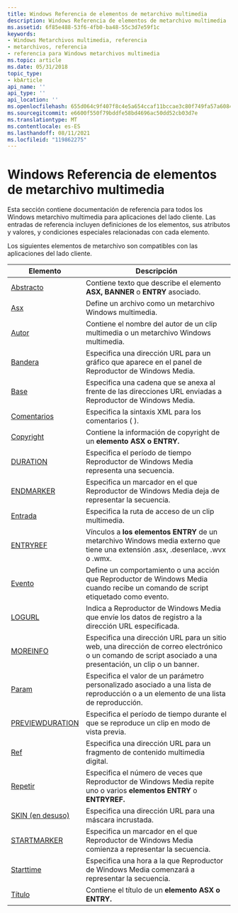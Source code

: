 ```yaml
---
title: Windows Referencia de elementos de metarchivo multimedia
description: Windows Referencia de elementos de metarchivo multimedia
ms.assetid: 6f85e488-53f6-4fb0-ba48-55c3d7e59f1c
keywords:
- Windows Metarchivos multimedia, referencia
- metarchivos, referencia
- referencia para Windows metarchivos multimedia
ms.topic: article
ms.date: 05/31/2018
topic_type:
- kbArticle
api_name: ''
api_type: ''
api_location: ''
ms.openlocfilehash: 655d064c9f407f8c4e5a654ccaf11bccae3c80f749fa57a60842cbb8321d5f92
ms.sourcegitcommit: e6600f550f79bddfe58bd4696ac50dd52cb03d7e
ms.translationtype: MT
ms.contentlocale: es-ES
ms.lasthandoff: 08/11/2021
ms.locfileid: "119862275"
---
```

# <a name="windows-media-metafile-elements-reference"></a>Windows Referencia de elementos de metarchivo multimedia

Esta sección contiene documentación de referencia para todos los Windows metarchivo multimedia para aplicaciones del lado cliente. Las entradas de referencia incluyen definiciones de los elementos, sus atributos y valores, y condiciones especiales relacionadas con cada elemento.

Los siguientes elementos de metarchivo son compatibles con las aplicaciones del lado cliente.



| Elemento                                           | Descripción                                                                                                            |
|---------------------------------------------------|------------------------------------------------------------------------------------------------------------------------|
| [Abstracto](abstract-element.md)                  | Contiene texto que describe el elemento **ASX,** **BANNER** o **ENTRY** asociado.                                 |
| [Asx](asx-element.md)                            | Define un archivo como un metarchivo Windows multimedia.                                                                            |
| [Autor](author-element.md)                      | Contiene el nombre del autor de un clip multimedia o un metarchivo Windows multimedia.                                           |
| [Bandera](banner-element.md)                      | Especifica una dirección URL para un gráfico que aparece en el panel de Reproductor de Windows Media.                               |
| [Base](base-element.md)                          | Especifica una cadena que se anexa al frente de las direcciones URL enviadas a Reproductor de Windows Media.                                 |
| [Comentarios](comments.md)                          | Especifica la sintaxis XML para los comentarios ( <!--...--> ).                                                            |
| [Copyright](copyright-element.md)                | Contiene la información de copyright de un **elemento ASX** **o ENTRY.**                                                |
| [DURATION](duration-element.md)                  | Especifica el período de tiempo Reproductor de Windows Media representa una secuencia.                                                    |
| [ENDMARKER](endmarker-element.md)                | Especifica un marcador en el que Reproductor de Windows Media deja de representar la secuencia.                                           |
| [Entrada](entry-element.md)                        | Especifica la ruta de acceso de un clip multimedia.                                                                                   |
| [ENTRYREF](entryref-element.md)                  | Vínculos a **los elementos ENTRY** de un metarchivo Windows media externo que tiene una extensión .asx, .desenlace, .wvx o .wmx. |
| [Evento](event-element.md)                        | Define un comportamiento o una acción que Reproductor de Windows Media cuando recibe un comando de script etiquetado como evento.      |
| [LOGURL](logurl-element.md)                      | Indica a Reproductor de Windows Media que envíe los datos de registro a la dirección URL especificada.                                            |
| [MOREINFO](moreinfo-element.md)                  | Especifica una dirección URL para un sitio web, una dirección de correo electrónico o un comando de script asociado a una presentación, un clip o un banner.               |
| [Param](param-element.md)                        | Especifica el valor de un parámetro personalizado asociado a una lista de reproducción o a un elemento de una lista de reproducción.                      |
| [PREVIEWDURATION](previewduration-element.md)    | Especifica el período de tiempo durante el que se reproduce un clip en modo de vista previa.                                                         |
| [Ref](ref-element.md)                            | Especifica una dirección URL para un fragmento de contenido multimedia digital.                                                                  |
| [Repetir](repeat-element.md)                      | Especifica el número de veces que Reproductor de Windows Media repite uno o varios **elementos ENTRY** o **ENTRYREF.**             |
| [SKIN (en desuso)](skin-element--deprecated.md) | Especifica una dirección URL para una máscara incrustada.                                                                                   |
| [STARTMARKER](startmarker-element.md)            | Especifica un marcador en el que Reproductor de Windows Media comienza a representar la secuencia.                                          |
| [Starttime](starttime-element.md)                | Especifica una hora a la que Reproductor de Windows Media comenzará a representar la secuencia.                                        |
| [Título](title-element--metafile.md)              | Contiene el título de un **elemento ASX** **o ENTRY.**                                                                 |



 

 

 




